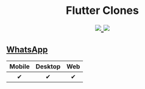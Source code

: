 <h1 align="center">
Flutter Clones
<p style="margin-top:10px;">
<a href="./LICENSE">
<img src="https://img.shields.io/github/license/albinpk/flutter-clones" />
</a>
<a href="https://conventionalcommits.org">
<img src="https://img.shields.io/badge/Conventional%20Commits-1.0.0-%23FE5196?logo=conventionalcommits&logoColor=white" />
</a>
</p>
</h1>

## [WhatsApp](https://github.com/albinpk/flutter-whatsapp-clone#readme)

| Mobile | Desktop | Web |
| :----: | :-----: | :-: |
|   ✔    |    ✔    |  ✔  |
